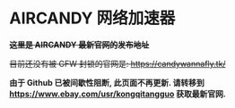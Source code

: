# AIRCANDY 网络加速器

~~**这里是 AIRCANDY 最新官网的发布地址**~~


~~目前还没有被 GFW 封锁的官网是: https://candywannafly.tk/~~

**由于 Github 已被间歇性阻断, 此页面不再更新. 请转移到 https://www.ebay.com/usr/kongqitangguo 获取最新官网.**
